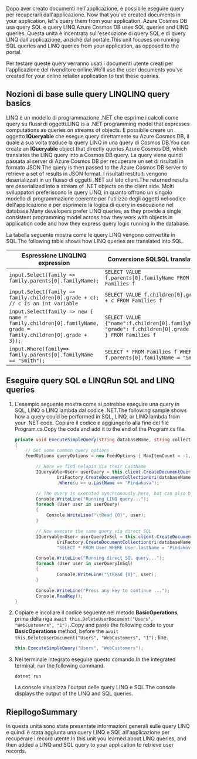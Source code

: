 <span data-ttu-id="894d6-101"><!--TODO: Explain how to do ExecuteNext (pages closer to SDK imp) vs ToList (continuation token)--> Dopo aver creato documenti nell'applicazione, è possibile eseguire query per recuperarli dall'applicazione.</span><span class="sxs-lookup"><span data-stu-id="894d6-101"><!--TODO: Explain how to do ExecuteNext (pages closer to SDK imp) vs ToList (continuation token)--> Now that you've created documents in your application, let's query them from your application.</span></span> <span data-ttu-id="894d6-102">Azure Cosmos DB usa query SQL e query LINQ.</span><span class="sxs-lookup"><span data-stu-id="894d6-102">Azure Cosmos DB uses SQL queries and LINQ queries.</span></span> <span data-ttu-id="894d6-103">Questa unità è incentrata sull'esecuzione di query SQL e di query LINQ dall'applicazione, anziché dal portale.</span><span class="sxs-lookup"><span data-stu-id="894d6-103">This unit focuses on running SQL queries and LINQ queries from your application, as opposed to the portal.</span></span>

<span data-ttu-id="894d6-104">Per testare queste query verranno usati i documenti utente creati per l'applicazione del rivenditore online.</span><span class="sxs-lookup"><span data-stu-id="894d6-104">We'll use the user documents you've created for your online retailer application to test these queries.</span></span>

## <a name="linq-query-basics"></a><span data-ttu-id="894d6-105">Nozioni di base sulle query LINQ</span><span class="sxs-lookup"><span data-stu-id="894d6-105">LINQ query basics</span></span>

<span data-ttu-id="894d6-106">LINQ è un modello di programmazione .NET che esprime i calcoli come query su flussi di oggetti.</span><span class="sxs-lookup"><span data-stu-id="894d6-106">LINQ is a .NET programming model that expresses computations as queries on streams of objects.</span></span> <span data-ttu-id="894d6-107">È possibile creare un oggetto **IQueryable** che esegue query direttamente su Azure Cosmos DB, il quale a sua volta traduce la query LINQ in una query di Cosmos DB.</span><span class="sxs-lookup"><span data-stu-id="894d6-107">You can create an **IQueryable** object that directly queries Azure Cosmos DB, which translates the LINQ query into a Cosmos DB query.</span></span> <span data-ttu-id="894d6-108">La query viene quindi passata al server di Azure Cosmos DB per recuperare un set di risultati in formato JSON.</span><span class="sxs-lookup"><span data-stu-id="894d6-108">The query is then passed to the Azure Cosmos DB server to retrieve a set of results in JSON format.</span></span> <span data-ttu-id="894d6-109">I risultati restituiti vengono deserializzati in un flusso di oggetti .NET sul lato client.</span><span class="sxs-lookup"><span data-stu-id="894d6-109">The returned results are deserialized into a stream of .NET objects on the client side.</span></span> <span data-ttu-id="894d6-110">Molti sviluppatori preferiscono le query LINQ, in quanto offrono un singolo modello di programmazione coerente per l'utilizzo degli oggetti nel codice dell'applicazione e per esprimere la logica di query in esecuzione nel database.</span><span class="sxs-lookup"><span data-stu-id="894d6-110">Many developers prefer LINQ queries, as they provide a single consistent programming model across how they work with objects in application code and how they express query logic running in the database.</span></span>

<span data-ttu-id="894d6-111">La tabella seguente mostra come le query LINQ vengono convertite in SQL.</span><span class="sxs-lookup"><span data-stu-id="894d6-111">The following table shows how LINQ queries are translated into SQL.</span></span>

| <span data-ttu-id="894d6-112">Espressione LINQ</span><span class="sxs-lookup"><span data-stu-id="894d6-112">LINQ expression</span></span> | <span data-ttu-id="894d6-113">Conversione SQL</span><span class="sxs-lookup"><span data-stu-id="894d6-113">SQL translation</span></span> |
|---|---|
| `input.Select(family => family.parents[0].familyName);`| `SELECT VALUE f.parents[0].familyName FROM Families f` |
|`input.Select(family => family.children[0].grade + c); // c is an int variable` | `SELECT VALUE f.children[0].grade + c FROM Families f` |
|`input.Select(family => new { name = family.children[0].familyName, grade = family.children[0].grade + 3});`| `SELECT VALUE {"name":f.children[0].familyName, "grade": f.children[0].grade + 3 } FROM Families f`|
|`input.Where(family=> family.parents[0].familyName == "Smith");`|`SELECT * FROM Families f WHERE f.parents[0].familyName = "Smith"`|

## <a name="run-sql-and-linq-queries"></a><span data-ttu-id="894d6-114">Eseguire query SQL e LINQ</span><span class="sxs-lookup"><span data-stu-id="894d6-114">Run SQL and LINQ queries</span></span>

1. <span data-ttu-id="894d6-115">L'esempio seguente mostra come si potrebbe eseguire una query in SQL, LINQ o LINQ lambda dal codice .NET.</span><span class="sxs-lookup"><span data-stu-id="894d6-115">The following sample shows how a query could be performed in SQL, LINQ, or LINQ lambda from your .NET code.</span></span> <span data-ttu-id="894d6-116">Copiare il codice e aggiungerlo alla fine del file Program.cs.</span><span class="sxs-lookup"><span data-stu-id="894d6-116">Copy the code and add it to the end of the Program.cs file.</span></span>

    ```csharp
    private void ExecuteSimpleQuery(string databaseName, string collectionName)
    {
        // Set some common query options
        FeedOptions queryOptions = new FeedOptions { MaxItemCount = -1, EnableCrossPartitionQuery = true };
    
            // Here we find nelapin via their LastName
            IQueryable<User> userQuery = this.client.CreateDocumentQuery<User>(
                    UriFactory.CreateDocumentCollectionUri(databaseName, collectionName), queryOptions)
                    .Where(u => u.LastName == "Pindakova");
    
            // The query is executed synchronously here, but can also be executed asynchronously via the IDocumentQuery<T> interface
            Console.WriteLine("Running LINQ query...");
            foreach (User user in userQuery)
            {
                Console.WriteLine("\tRead {0}", user);
            }
    
            // Now execute the same query via direct SQL
            IQueryable<User> userQueryInSql = this.client.CreateDocumentQuery<User>(
                    UriFactory.CreateDocumentCollectionUri(databaseName, collectionName), 
                    "SELECT * FROM User WHERE User.lastName = 'Pindakova'", queryOptions );
    
            Console.WriteLine("Running direct SQL query...");
            foreach (User user in userQueryInSql)
            {
                    Console.WriteLine("\tRead {0}", user);
            }
    
            Console.WriteLine("Press any key to continue ...");
            Console.ReadKey();
    }
    ```

1. <span data-ttu-id="894d6-117">Copiare e incollare il codice seguente nel metodo **BasicOperations**, prima della riga `await this.DeleteUserDocument("Users", "WebCustomers", "1");`.</span><span class="sxs-lookup"><span data-stu-id="894d6-117">Copy and paste the following code to your **BasicOperations** method, before the `await this.DeleteUserDocument("Users", "WebCustomers", "1");` line.</span></span>

    ```csharp
    this.ExecuteSimpleQuery("Users", "WebCustomers");
    ```

1. <span data-ttu-id="894d6-118">Nel terminale integrato eseguire questo comando.</span><span class="sxs-lookup"><span data-stu-id="894d6-118">In the integrated terminal, run the following command.</span></span>
    
    ```
    dotnet run
    ```

    <span data-ttu-id="894d6-119">La console visualizza l'output delle query LINQ e SQL.</span><span class="sxs-lookup"><span data-stu-id="894d6-119">The console displays the output of the LINQ and SQL queries.</span></span>

## <a name="summary"></a><span data-ttu-id="894d6-120">Riepilogo</span><span class="sxs-lookup"><span data-stu-id="894d6-120">Summary</span></span>

<span data-ttu-id="894d6-121">In questa unità sono state presentate informazioni generali sulle query LINQ e quindi è stata aggiunta una query LINQ e SQL all'applicazione per recuperare i record utente.</span><span class="sxs-lookup"><span data-stu-id="894d6-121">In this unit you learned about LINQ queries, and then added a LINQ and SQL query to your application to retrieve user records.</span></span>